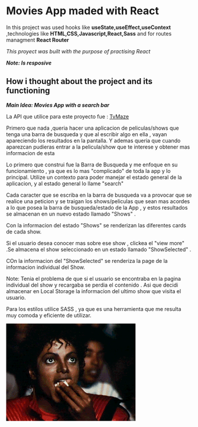 # Movies App maded with React

In this project was used hooks like **useState,useEffect,useContext** ,technologies like **HTML,CSS,Javascript,React,Sass**  and for routes managment **React Router**

 _This proyect was built with the purpose of practising React_

**_Note: Is resposive_**
## How i thought about the project and its functioning

**_Main Idea: Movies App with a search bar_**

La API que utilice para este proyecto fue : [TvMaze]("https://www.tvmaze.com/")

Primero que nada ,queria hacer una aplicacion de peliculas/shows que tenga una barra de busqueda y que al escribir algo en ella , vayan apareciendo los resultados en la pantalla. Y ademas queria que cuando aparezcan pudieras entrar a la pelicula/show que te interese y obtener mas informacion de esta


Lo primero que construi fue la Barra de Busqueda y me enfoque en su funcionamiento , ya que es lo mas "complicado" de toda la app y lo principal. Utilize un contexto para poder manejar el estado general de la aplicacion, y al estado general lo llame "search"

Cada caracter que se escriba en la barra de busqueda va a provocar que se realice una peticion y se traigan los shows/peliculas que sean mas acordes a lo que posea la barra de busqueda/estado de la App , y estos resultados se almacenan en un nuevo estado llamado "Shows" .

Con la informacion del estado "Shows" se renderizan las diferentes cards de cada show.

Si el usuario desea conocer mas sobre ese show , clickea el "view more" .Se almacena el show seleccionado en un estado llamado "ShowSelected" .

COn la informacion del "ShowSelected" se renderiza la page de la informacion individual del Show.

Note: Tenia el problema de que si el usuario se encontraba en la pagina individual del show y recargaba se perdia el contenido . Asi que decidi almacenar en Local Storage la informacion del ultimo show que visita el usuario.

Para los estilos utilice SASS , ya que es una herramienta que me resulta muy comoda y eficiente de utilizar.

![Michael eating popcorn](./Movie/src/assets/gif-eating-popcorn-title.gif)